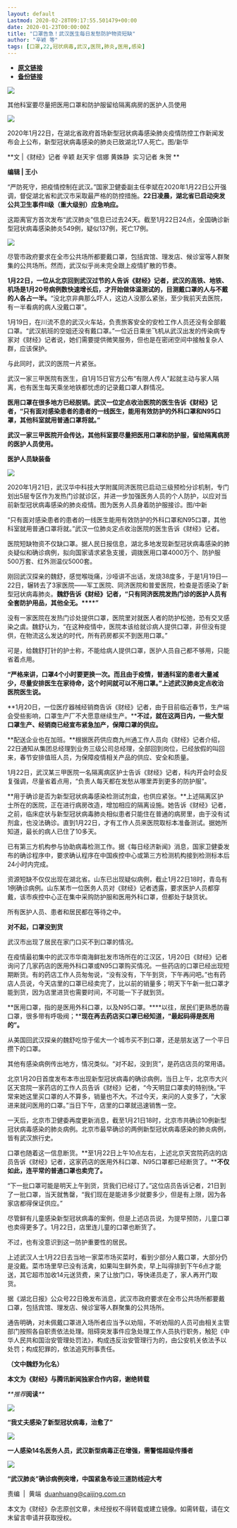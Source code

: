 ```yaml
---
layout: default
Lastmod: 2020-02-28T09:17:55.501479+00:00
date: 2020-01-23T00:00:00Z
title: "口罩告急！武汉医生每日发愁防护物资短缺"
author: "辛颖 等"
tags: [口罩,22,冠状病毒,武汉,医院,肺炎,医用,感染]
---
```


* [**原文链接**](http://mp.weixin.qq.com/s?__biz=MjM5NDU5NTM4MQ==&mid=2653353181&idx=3&sn=f5d1b2af5010afd2067875718a4c0945&chksm=bd5703878a208a91b629dfc06c1dcf33d823ade915bd172d57f79d58fe74b52e37a5c9587a48#rd)
* [**备份链接**](https://archive.vn/Xqnu3)


![](/images/post/77e6cfb5c7ef66e00d9bd04f74961594.jpg)

  

其他科室要尽量把医用口罩和防护服留给隔离病房的医护人员使用

  

![](/images/post/fa34b6871ffd22ad4b3d8295535e78b5.jpg)

2020年1月22日，在湖北省政府首场新型冠状病毒感染肺炎疫情防控工作新闻发布会上公布，新型冠状病毒感染的肺炎已致湖北17人死亡。图/新华

**文 |《财经》记者 辛颖 赵天宇 信娜 黄姝静  实习记者 朱贺 **

**编辑 | 王小**

“严防死守，把疫情控制在武汉。”国家卫健委副主任李斌在2020年1月22日公开强调，督促湖北省和武汉市采取最严格的防控措施。**22日凌晨，湖北省已启动突发公共卫生事件Ⅱ级（重大级别）应急响应。**

这距离官方首次发布“武汉肺炎”信息已过去24天。截至1月22日24点，全国确诊新型冠状病毒感染肺炎549例，疑似137例，死亡17例。

![](/images/post/cf995539cea5cb21cd028705fd61b0d3.jpg)

尽管市政府要求在全市公共场所都要戴口罩，包括宾馆、理发店、候诊室等人群聚集的公共场所。然而，武汉似乎尚未完全跟上疫情扩散的节奏。

**1月22日，一位从北京回到武汉过节的人告诉《财经》记者，武汉的高铁、地铁、机场是1月20号病例数快速增长后，才开始做体温测试的，目测戴口罩的人与不戴的人各占一半。**“没北京非典那么吓人，这边人没那么紧张，至少我前天去医院，有一半看病的病人没戴口罩”。

1月19日，在川流不息的武汉火车站，负责旅客安全的安检工作人员还没有全部戴口罩。“武汉航班的空姐还没有戴口罩。”一位近日乘坐飞机从武汉出发的传染病专家对《财经》记者说，她们需要提供微笑服务，但也是在密闭空间中接触复杂人群，应该保护。

与此同时，武汉的医院一片紧张。

武汉一家三甲医院有医生，自1月15日官方公布“有限人传人”起就主动与家人隔离，也有医生每天乘坐地铁都忧虑的记录戴口罩人群情况。

**医用口罩在很多地方已经脱销。****武汉一位定点收治医院的医生告诉《财经》记者，“只有面对感染患者的患者的一线医生，能用有效防护的外科口罩和N95口罩，其他科室就用普通口罩将就。****”**

**武汉一家三甲医院开会传达，其他科室要尽量把医用口罩和防护服，留给隔离病房的医护人员使用。**

**医护人员缺装备**

![](/images/post/8bab7a6d445ef0ab69795281b501ea97.jpg)

2020年1月21日，武汉华中科技大学附属同济医院已启动三级预检分诊机制，专门划出5层专区作为发热门诊就诊区，并进一步加强医务人员的个人防护，以应对当前新型冠状病毒感染的肺炎疫情。图为医务人员身着防护服接诊。图/中新  

“只有面对感染患者的患者的一线医生能用有效防护的外科口罩和N95口罩，其他科室就用普通口罩将就。”武汉一位肺炎定点收治医院的医生告诉《财经》记者。

医院短缺物资不仅缺口罩。据人民日报信息，湖北多地发现新型冠状病毒感染的肺炎疑似和确诊病例，拟向国家请求紧急支援，调拨医用口罩4000万个、防护服500万套、红外测温仪5000套。

刚回武汉探亲的魏舒，感觉喉咙痛，沙哑讲不出话，发烧38度多，于是1月19日—22日，辗转去了3家医院——军工医院、同济医院和普爱医院，检查是否感染了新型冠状病毒肺炎。**魏舒告诉《财经》记者，“只有同济医院发热门诊的医护人员有全套防护用品，其他全无。****”**

没有一家医院在发热门诊处提供口罩，医院里对就医人者的防护松弛，恐有交叉感染之虞。魏舒认为，“在这种疫情中，医院本该给就诊病人提供口罩，非但没有提供，在物流这么发达的时代，所有药房都买不到医用口罩。”

可是，给魏舒打针的护士称，不能给病人提供口罩，医护人员自己都不够用，只能省着点用。

**“严格来讲，口罩4个小时要更换一次。****而且由于疫情，普通科室的患者大量减少，尽量安排医生在家待命，这个时间就可以不用口罩。****”上述武汉肺炎定点收治医院医生说。**

**1月20日，一位医疗器械经销商告诉《财经》记者，由于目前临近春节，生产端会受些影响，口罩生产厂不大愿意继续生产。****不过，就在这两日内，一些大型口罩生产、经销商已经宣布紧急加产，保障口罩的供应。**

**配送企业也在加班。**根据医药供应商九州通工作人员向《财经》记者介绍，22日通知从集团总经理到业务三级公司总经理，全部回到岗位，已经放假的叫回来，春节安排值班人员，为保障疫情相关产品的供应、安全和质量。

1月22日，武汉某三甲医院一名隔离病区护士告诉《财经》记者，科内开会时会反复强调，尽量省着点用，“负责人每天都在发愁从哪里弄到更多的防护服”。

**用于确诊是否为新型冠状病毒感染检测试剂盒，也供应紧张。**上述隔离区护士所在的医院，正在进行病房改造，增加相应的隔离设施。她告诉《财经》记者，之前，临床症状与新型冠状病毒肺炎相似患者只能住在普通的病房里，由于没有试剂盒，也没法确诊。直到1月22日，才有工作人员来医院取标本准备测试。据她所知道，最长的病人已住了10多天。

已有第三方机构参与协助病毒检测工作。据《每日经济新闻》消息，国家卫健委发布的确诊程序中，要求确认程序在中国疾控中心或第三方检测机构接到检测标本后24小时内完成。

资源短缺不仅仅出现在湖北省。山东已出现疑似病例，截止1月22日18时，青岛有1例确诊病例。山东某市一位医务人员对《财经》记者透露，要求医护人员都穿戴，该市疾控中心正在集中采购防护服和医用外科口罩，但都处于缺货状。

所有医护人员、患者和居民都在等待之中。

**对不起，口罩没到货**

武汉市出现了居民在家门口买不到口罩的情况。

在疫情最初集中的武汉市华南海鲜批发市场所在的江汉区，1月20日《财经》记者询问了几家药店的医用外科口罩或N95口罩购买情况。一些药店的口罩已经出现短期断货。有的药店工作人员匆匆说，“没有没有，下午到货，下午再问吧。”也有药店人员说，今天店里的口罩已经卖完了，比以前的销量多；明天下午新一批口罩才能到货，因为店里进货也需要时间，不可能一下子就到货。

**医用口罩，指的是医用外科口罩，以及N95口罩。****以往，居民们更熟悉防霾口罩，很多带有呼吸阀；****现在再去药店买口罩已经知道，“最起码得是医用的”。**

从美国回武汉探亲的魏舒吃惊于偌大一个城市买不到口罩，还是朋友送了一个平日攒下的口罩。

其他有感染病例传出地方，情况类似。“对不起，没到货”，是药店店员的常用语。

北京1月20日首度发布本市出现新型冠状病毒的确诊病例，当日上午，北京市大兴区天宫院一家药店的工作人员告诉《财经》记者，“今天明显口罩卖的特别快。”平常来她这里买口罩的人不算多，销量也不大。不过今天，来问的人变多了，“大家进来就问医用的口罩。”当日下午，店里的口罩就迅速销售一空。

一天后，北京市卫健委再度更新消息，截至1月21日18时，北京市共确诊10例新型冠状病毒感染的肺炎病例。北京市最早确诊的两例新型冠状病毒感染的肺炎病例，皆有武汉旅行史。

口罩也随着这一信息断货。**至1月22日上午10点左右，上述北京天宫院药店的店员告诉《财经》记者，这家药店的医用外科口罩、N95口罩都已经断货了。****不仅如此，连平常的普通口罩也卖完了。**

“下一批口罩可能是明天上午到货，货我们已经订了。”这位店员告诉记者，21日到了一批口罩，当天就售罄，“我们现在是能进多少就要多少，但是有上限，因为各家店都得保证供应。”

尽管鲜有儿童感染新型冠状病毒的案例，但是上述店员说，为提早预防，儿童口罩也卖得更多了。1月22日，店里连儿童的口罩也断货了。

不过，也有没意识到这一防护重要性的居民。

上述武汉人士1月22日去当地一家菜市场买菜时，看到少部分人戴口罩，大部分仍是没戴。菜市场里早已没有活禽，如果叫生鲜外卖，早上叫得排到下午6点才能送，其它超市加收14元送货费，来了让放门口，等快递员走了，家人再开门取货。

据《湖北日报》公众号22日晚发布消息，武汉市政府要求在全市公共场所都要戴口罩，包括宾馆、理发店、候诊室等人群聚集的公共场所。

通告明确，对未佩戴口罩进入场所者应当予以劝阻，不听劝阻的人员可由相关主管部门按照各自职责依法处理。阻碍突发事件应急处理工作人员执行职务，触犯《中华人民共和国治安管理处罚法》，构成违反治安管理行为的，由公安机关依法予以处罚；构成犯罪的，依法追究刑事责任。

**（文中魏舒为化名）**

**本文为《财经》与腾讯新闻独家合作内容，谢绝转载**

  

_**推荐_**阅读**_**_

  

  

  

  

  

  

  

  

[![](/images/post/b5d8b35fe2e2f5d5191b0fad4eb521fb.jpg)](http://mp.weixin.qq.com/s?__biz=MjM5NDU5NTM4MQ==&mid=2653353165&idx=1&sn=6af82cf30b1bba397545b57d2a645890&chksm=bd5703978a208a8151471016206c5df98fc2e43270b33890bb66218d99d7a0d090dc1331b3da&scene=21#wechat_redirect)

  

****“我丈夫感染了新型冠状病毒，治愈了”****

[![](/images/post/031106ab6725ffda7fb77fb2624da619.jpg)](http://mp.weixin.qq.com/s?__biz=MjM5NDU5NTM4MQ==&mid=2653353136&idx=1&sn=1f7c7e6daf3f6ded57ab357e439b39a5&chksm=bd5703ea8a208afcda1e993801a4bddd4a40474efe91987d4d005a168a0e8c44a7892c1fd1de&scene=21#wechat_redirect)

  

****一人感染14名医务人员，武汉新型病毒正在增强，需警惕超级传播者****

[![](/images/post/0e588dfacf83bbec77fdff738a8fcd49.jpg)](http://mp.weixin.qq.com/s?__biz=MjM5NDU5NTM4MQ==&mid=2653353106&idx=1&sn=45260380caef3d8e843c576466feb261&chksm=bd5703c88a208ade223a971e3c812894cfd9173c0b8cec1800f6b74ef04ac8aba416c94aa775&scene=21#wechat_redirect)

  

****“武汉肺炎”确诊病例突增，中国紧急布设三道防线迎大考****

  

  

责编  |  黄端  duanhuang@caijing.com.cn

本文为《财经》杂志原创文章，未经授权不得转载或建立镜像。如需转载，请在文末留言申请并获取授权。

